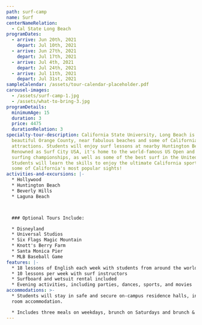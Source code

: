 ```yaml
---
path: surf-camp
name: Surf
centerNameRelation:
  - Cal State Long Beach
programDates:
  - arrive: Jun 20th, 2021
    depart: Jul 10th, 2021
  - arrive: Jun 27th, 2021
    depart: Jul 17th, 2021
  - arrive: Jul 4th, 2021
    depart: Jul 24th, 2021
  - arrive: Jul 11th, 2021
    depart: Jul 31st, 2021
sampleCalendar: /assets/tour-calendar-placeholder.pdf
carousel-images:
  - /assets/surf-camp-1.jpg
  - /assets/what-to-bring-3.jpg
programDetails:
  minimumAge: 15
  duration: 3
  price: 4475
  durationRelation: 3
specialty-tour-description: California State University, Long Beach is set in
  beautiful Orange County, near fabulous beaches and some of California's best
  attractions. Students will enjoy surf lessons at nearby Huntington Beach.
  Renowned as Surf City USA, it's home to the world-famous US Open and other
  surfing championships, as well as some of the best surf in the United States.
  Students will learn the skills to enjoy the ultimate California sport and see
  some of California's most popular sights!
activities-and-excursions: |-
  * Hollywood
  * Huntington Beach
  * Beverly Hills
  * Laguna Beach



  ### Optional Tours Include:

  * Disneyland
  * Universal Studios
  * Six Flags Magic Mountain
  * Knott's Berry Farm
  * Santa Monica Pier
  * MLB Baseball Game
features: |-
  * 18 lessons of English each week with students from around the world
  * 10 lessons per week with surf instructors
  * Surfboard and wetsuit rental included
  * Evening activities, including parties, dances, sports, and movies
accommodations: >-
  * Students will stay in safe and secure on-campus residence halls, in shared
  room accommodation.

  * Includes three meals on weekdays, brunch on Saturdays and brunch & dinner on Sundays
---
```


